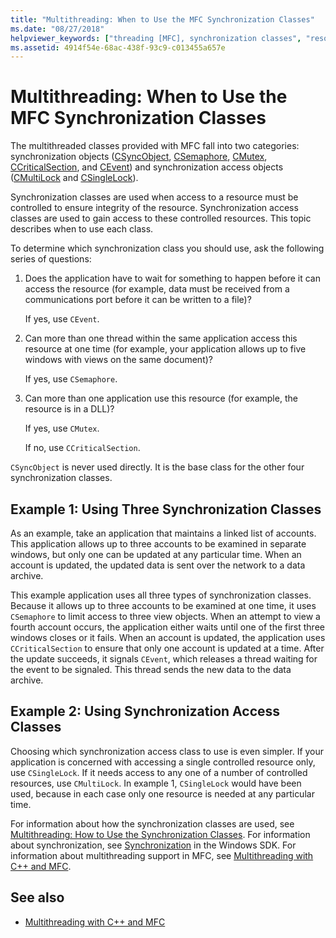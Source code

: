 ```yaml
---
title: "Multithreading: When to Use the MFC Synchronization Classes"
ms.date: "08/27/2018"
helpviewer_keywords: ["threading [MFC], synchronization classes", "resources [C++], multithreading", "synchronization classes [C++]", "synchronization [C++], multithreading", "controlled resource access [C++]", "synchronization access classes [C++]", "threading [C++], synchronization", "multithreading [C++], synchronization classes"]
ms.assetid: 4914f54e-68ac-438f-93c9-c013455a657e
---
```

# Multithreading: When to Use the MFC Synchronization Classes

The multithreaded classes provided with MFC fall into two categories: synchronization objects ([CSyncObject](../mfc/reference/csyncobject-class.md), [CSemaphore](../mfc/reference/csemaphore-class.md), [CMutex](../mfc/reference/cmutex-class.md), [CCriticalSection](../mfc/reference/ccriticalsection-class.md), and [CEvent](../mfc/reference/cevent-class.md)) and synchronization access objects ([CMultiLock](../mfc/reference/cmultilock-class.md) and [CSingleLock](../mfc/reference/csinglelock-class.md)).

Synchronization classes are used when access to a resource must be controlled to ensure integrity of the resource. Synchronization access classes are used to gain access to these controlled resources. This topic describes when to use each class.

To determine which synchronization class you should use, ask the following series of questions:

1. Does the application have to wait for something to happen before it can access the resource (for example, data must be received from a communications port before it can be written to a file)?

   If yes, use `CEvent`.

2. Can more than one thread within the same application access this resource at one time (for example, your application allows up to five windows with views on the same document)?

   If yes, use `CSemaphore`.

3. Can more than one application use this resource (for example, the resource is in a DLL)?

   If yes, use `CMutex`.

   If no, use `CCriticalSection`.

`CSyncObject` is never used directly. It is the base class for the other four synchronization classes.

## Example 1: Using Three Synchronization Classes

As an example, take an application that maintains a linked list of accounts. This application allows up to three accounts to be examined in separate windows, but only one can be updated at any particular time. When an account is updated, the updated data is sent over the network to a data archive.

This example application uses all three types of synchronization classes. Because it allows up to three accounts to be examined at one time, it uses `CSemaphore` to limit access to three view objects. When an attempt to view a fourth account occurs, the application either waits until one of the first three windows closes or it fails. When an account is updated, the application uses `CCriticalSection` to ensure that only one account is updated at a time. After the update succeeds, it signals `CEvent`, which releases a thread waiting for the event to be signaled. This thread sends the new data to the data archive.

## Example 2: Using Synchronization Access Classes

Choosing which synchronization access class to use is even simpler. If your application is concerned with accessing a single controlled resource only, use `CSingleLock`. If it needs access to any one of a number of controlled resources, use `CMultiLock`. In example 1, `CSingleLock` would have been used, because in each case only one resource is needed at any particular time.

For information about how the synchronization classes are used, see [Multithreading: How to Use the Synchronization Classes](multithreading-how-to-use-the-synchronization-classes.md). For information about synchronization, see [Synchronization](/windows/desktop/Sync/synchronization) in the Windows SDK. For information about multithreading support in MFC, see [Multithreading with C++ and MFC](multithreading-with-cpp-and-mfc.md).

## See also

- [Multithreading with C++ and MFC](multithreading-with-cpp-and-mfc.md)

